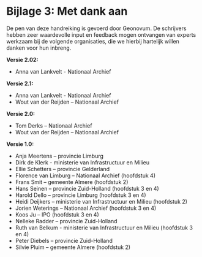 # Bijlage 3: Met dank aan   
De pen van deze handreiking is gevoerd door Geonovum. De schrijvers hebben zeer waardevolle input en feedback mogen ontvangen van experts werkzaam bij de volgende organisaties, die we hierbij hartelijk willen danken voor hun inbreng.

**Versie 2.02:**
- Anna van Lankvelt - Nationaal Archief

**Versie 2.1:**

- Anna van Lankvelt - Nationaal Archief
- Wout van der Reijden – Nationaal Archief

**Versie 2.0:**

- Tom Derks – Nationaal Archief
- Wout van der Reijden – Nationaal Archief

**Versie 1.0:**

- Anja Meertens – provincie Limburg
- Dirk de Klerk - ministerie van Infrastructuur en Milieu
- Ellie Schetters – provincie Gelderland
- Florence van Limburg – Nationaal Archief (hoofdstuk 4)
- Frans Smit – gemeente Almere (hoofdstuk 2)
- Hans Seinen – provincie Zuid-Holland (hoofdstuk 3 en 4)
- Harold Dello – provincie Limburg (hoofdstuk 3 en 4)
- Heidi Deijkers – ministerie van Infrastructuur en Milieu (hoofdstuk 2)
- Jorien Weterings – Nationaal Archief (hoofdstuk 3 en 4)
- Koos Ju – IPO (hoofdstuk 3 en 4)
- Nelleke Radder – provincie Zuid-Holland
- Ruth van Belkum - ministerie van Infrastructuur en Milieu (hoofdstuk 3 en 4)
- Peter Diebels – provincie Zuid-Holland
- Silvie Pluim – gemeente Almere (hoofdstuk 2)
